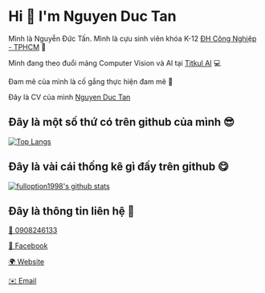 # Hi 👋 I'm Nguyen Duc Tan

Mình là Nguyễn Đức Tấn. Mình là cựu sinh viên khóa K-12 [ĐH Công Nghiệp - TPHCM](http://iuh.edu.vn/) 💼

Mình đang theo đuổi mảng Computer Vision và AI tại [Titkul AI](https://titkul.com/) 💻

Đam mê của mình là cố gắng thực hiện đam mê 💖

Đây là CV của mình [Nguyen Duc Tan](https://www.facebook.com/nguyen.duc.tan999/)
## Đây là một số thứ có trên github của mình 😎
[![Top Langs](https://github-readme-stats.vercel.app/api/top-langs/?username=fulloption1998&layout=compact)](#)
## Đây là vài cái thống kê gì đấy trên github 😋
[![fulloption1998's github stats](https://github-readme-stats.vercel.app/api?username=fulloption1998&show_icons=true&theme=default)](https://github.com/fulloption1998/)
## Đây là thông tin liên hệ 📣
[📱 0908246133](https://tel:+84908246133)

[📘 Facebook](https://www.facebook.com/nguyen.duc.tan999/)

[🌍 Website](https://www.facebook.com/nguyen.duc.tan999/)

[✉️ Email](mailto:nguyenductan998@gmail.com)
